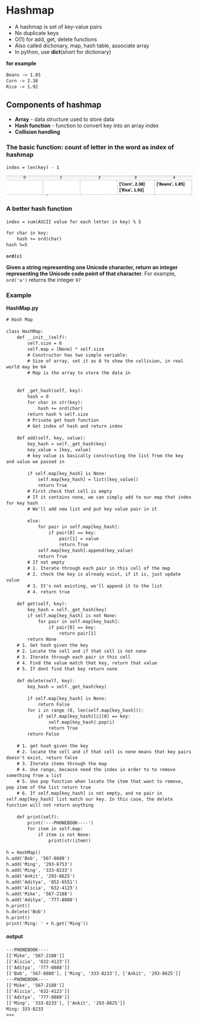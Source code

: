 # Hashmap

* A hashmap is set of key-value pairs
* No duplicate keys
* O(1) for add, get, delete functions
* Also called dictionary, map, hash table, associate array
* In python, use **dict**(short for dictionary) 

**for example**

```
Beans -> 1.85
Corn -> 2.38
Rice -> 1.92
```

## Components of hashmap

* **Array** - data structure used to store data
* **Hash function** - function to convert key into an array index
* **Collision handling**


### The basic function: count of letter in the word as index of hashmap

```
index = len(key) - 1
```

![Alt Image Text](images/3_1.png "body image")

### A better hash function 

```
index = sum(ASCII value for each letter in key) % 5
```

```
for char in key:
	hash += ord(char)
hash %=5
```

**`ord(c)`**

**Given a string representing one Unicode character, return an integer representing the Unicode code point of that character**. For example, `ord('a')` returns the integer `97` 


### Example

**HashMap.py**

```
# Hash Map

class HashMap:
	def __init__(self):
		self.size = 6
		self.map = [None] * self.size
		# Constructor has two simple variable:
		# Size of array, set it as 6 to show the collision, in real world may be 64
		# Map is the array to store the data in

		
	def _get_hash(self, key):
		hash = 0
		for char in str(key):
			hash += ord(char)
		return hash % self.size
		# Private get hash function
		# Get index of hash and return index
		
	def add(self, key, value):
		key_hash = self._get_hash(key)
		key_value = [key, value]
		# key value is basically constructing the list from the key and value we passed in
		
		if self.map[key_hash] is None:
			self.map[key_hash] = list([key_value])
			return True
		# First check that cell is empty
		# If it contains none, we can simply add to our map that index for key hash
		# We'll add new list and put key value pair in it
		
		else:
			for pair in self.map[key_hash]:
				if pair[0] == key:
					pair[1] = value
					return True
			self.map[key_hash].append(key_value)
			return True
		# If not empty
		# 1. Iterate through each pair in this cell of the map
		# 2. check the key is already exist, if it is, just update value
		# 3. It's not existing, we'll append it to the list
		# 4. return true
			
	def get(self, key):
		key_hash = self._get_hash(key)
		if self.map[key_hash] is not None:
			for pair in self.map[key_hash]:
				if pair[0] == key:
					return pair[1]
		return None
	# 1. Get hash given the key
	# 2. Locate the cell and if that cell is not none
	# 3. Iterate through each pair in this cell
	# 4. Find the value match that key, return that value
	# 5. If dont find that key return none
			
	def delete(self, key):
		key_hash = self._get_hash(key)
		
		if self.map[key_hash] is None:
			return False
		for i in range (0, len(self.map[key_hash])):
			if self.map[key_hash][i][0] == key:
				self.map[key_hash].pop(i)
				return True
		return False
    
    # 1. get hash given the key
    # 2. locate the cell and if that cell is none means that key pairs doesn't exist, return false
    # 3. Iterate items through the map
    # 4. Use range, because need the index in order to to remove something from a list
    # 5. Use pop function when locate the item that want to remove, pop item of the list return true
    # 6. If self.map[key_hash] is not empty, and no pair in self.map[key_hash] list match our key. In this case, the delete function will not return anything

	def print(self):
		print('---PHONEBOOK----')
		for item in self.map:
			if item is not None:
				print(str(item))
			
h = HashMap()
h.add('Bob', '567-8888')
h.add('Ming', '293-6753')
h.add('Ming', '333-8233')
h.add('Ankit', '293-8625')
h.add('Aditya', '852-6551')
h.add('Alicia', '632-4123')
h.add('Mike', '567-2188')
h.add('Aditya', '777-8888')
h.print()		
h.delete('Bob')
h.print()
print('Ming: ' + h.get('Ming'))
```
#### output

```
---PHONEBOOK----
[['Mike', '567-2188']]
[['Alicia', '632-4123']]
[['Aditya', '777-8888']]
[['Bob', '567-8888'], ['Ming', '333-8233'], ['Ankit', '293-8625']]
---PHONEBOOK----
[['Mike', '567-2188']]
[['Alicia', '632-4123']]
[['Aditya', '777-8888']]
[['Ming', '333-8233'], ['Ankit', '293-8625']]
Ming: 333-8233
>>> 
```